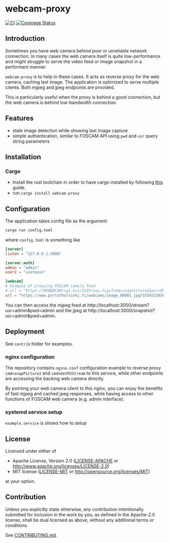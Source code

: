 # webcam-proxy

[![CI](https://github.com/ssalonen/webcam-proxy/workflows/Continuous%20Integration/badge.svg)](https://github.com/ssalonen/webcam-proxy/actions)
[![Coverage Status](https://coveralls.io/repos/github/ssalonen/webcam-proxy/badge.svg?branch=master)](https://coveralls.io/github/ssalonen/webcam-proxy?branch=master)

## Introduction

Sometimes you have web camera behind poor or unreliable network connection. In
many cases the web camera itself is quite low-performance and might struggle to
serve the video feed or image snapshot in a performant manner.

`webcam-proxy` is to help in these cases. It acts as reverse proxy for the web
camera, caching last image. The application is optimized to serve multiple
clients. Both mjpeg and jpeg endpoints are provided.

This is particularly useful when the proxy is behind a good connection, but the
web camera is behind low-bandwidth connection.

## Features

- stale image detection while showing last image capture
- simple authentication, similar to FOSCAM API using `pwd` and `usr` query string parameters


## Installation

### Cargo

* Install the rust toolchain in order to have cargo installed by following
  [this](https://www.rust-lang.org/tools/install) guide.
* run `cargo install webcam-proxy`

## Configuration

The application takes config file as the argument:

```bash
cargo run config.toml
```

where `config.toml` is something like

```toml
[server]
listen = "127.0.0.1:3000"

[server.auth]
admin = "admin"
user2 = "userpass"

[webcam]
# Example of proxying FOSCAM camera feed
# url = "https://MYWEBCAM/cgi-bin/CGIProxy.fcgi?cmd=snapPicture2&usr=MYUSER&pwd=MYPASSWORD"
url = "https://www.portofhelsinki.fi/webcams/image_00001.jpg?1550313659718"
```

You can then access the mjpeg feed at
http://localhost:3000/stream?usr=admin&pwd=admin and the jpeg at
http://localhost:3000/snapshot?usr=admin&pwd=admin.

## Deployment

See `contrib` folder for examples.

### nginx configuration

The repository contains `nginx.conf` configuration example to reverse proxy
`cmd=snapPicture2` and `cmd=GetMJStream` to this service, while other endpoints
are accessing the backing web camera directly.

By pointing your web camera client to this nginx, you can enjoy the benefits
of fast mjpeg and cached jpeg responses, while having access to other functions
of FOSCAM web camera (e.g. admin interface).

### systemd service setup

`example.service` is shows how to setup

## License

Licensed under either of

 * Apache License, Version 2.0
   ([LICENSE-APACHE](LICENSE-APACHE) or http://www.apache.org/licenses/LICENSE-2.0)
 * MIT license
   ([LICENSE-MIT](LICENSE-MIT) or http://opensource.org/licenses/MIT)

at your option.

## Contribution

Unless you explicitly state otherwise, any contribution intentionally submitted
for inclusion in the work by you, as defined in the Apache-2.0 license, shall be
dual licensed as above, without any additional terms or conditions.

See [CONTRIBUTING.md](CONTRIBUTING.md).

